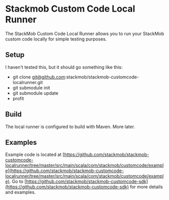 # Stackmob Custom Code Local Runner

The StackMob Custom Code Local Runner allows you to run your StackMob custom code locally for simple testing purposes.

## Setup

I haven't tested this, but it should go something like this:

* git clone git@github.com:stackmob/stackmob-customcode-localrunner.git
* git submodule init
* git submodule update
* profit

## Build

The local runner is configured to build with Maven. More later.

## Examples

Example code is located at [https://github.com/stackmob/stackmob-customcode-localrunner/tree/master/src/main/scala/com/stackmob/customcode/example](https://github.com/stackmob/stackmob-customcode-localrunner/tree/master/src/main/scala/com/stackmob/customcode/example).
Go to [https://github.com/stackmob/stackmob-customcode-sdk](https://github.com/stackmob/stackmob-customcode-sdk) for more details and  examples.